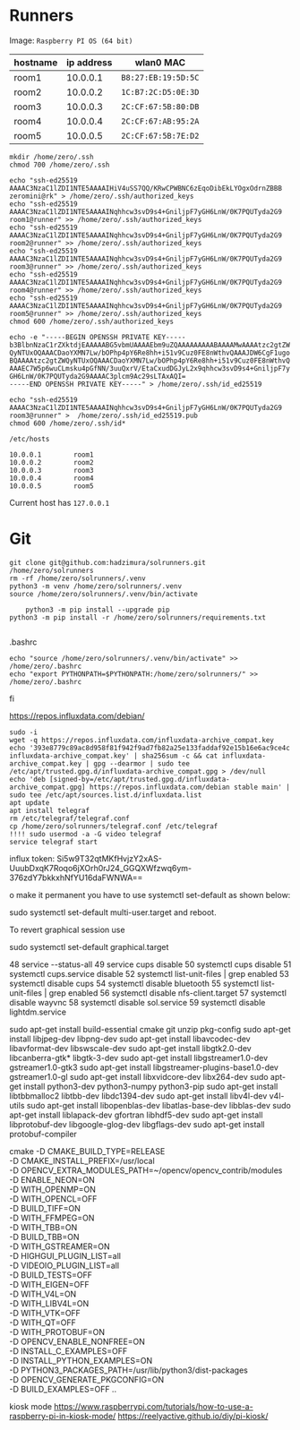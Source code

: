 # Runners

Image: `Raspberry PI OS (64 bit)`

| hostname | ip address | wlan0 MAC           |
|----------|------------|---------------------|
| room1    | 10.0.0.1   | `B8:27:EB:19:5D:5C` |
| room2    | 10.0.0.2   | `1C:B7:2C:D5:0E:3D` |
| room3    | 10.0.0.3   | `2C:CF:67:5B:80:DB` |
| room4    | 10.0.0.4   | `2C:CF:67:AB:95:2A` |
| room5    | 10.0.0.5   | `2C:CF:67:5B:7E:D2` |

``` shell
mkdir /home/zero/.ssh
chmod 700 /home/zero/.ssh

echo "ssh-ed25519 AAAAC3NzaC1lZDI1NTE5AAAAIHiV4uSS7QQ/KRwCPWBNC6zEqoDibEkLYOgxOdrnZBBB zeromini@rk" > /home/zero/.ssh/authorized_keys
echo "ssh-ed25519 AAAAC3NzaC1lZDI1NTE5AAAAINqhhcw3svD9s4+GniljpF7yGH6LnW/0K7PQUTyda2G9 room1@runner" >> /home/zero/.ssh/authorized_keys
echo "ssh-ed25519 AAAAC3NzaC1lZDI1NTE5AAAAINqhhcw3svD9s4+GniljpF7yGH6LnW/0K7PQUTyda2G9 room2@runner" >> /home/zero/.ssh/authorized_keys
echo "ssh-ed25519 AAAAC3NzaC1lZDI1NTE5AAAAINqhhcw3svD9s4+GniljpF7yGH6LnW/0K7PQUTyda2G9 room3@runner" >> /home/zero/.ssh/authorized_keys
echo "ssh-ed25519 AAAAC3NzaC1lZDI1NTE5AAAAINqhhcw3svD9s4+GniljpF7yGH6LnW/0K7PQUTyda2G9 room4@runner" >> /home/zero/.ssh/authorized_keys
echo "ssh-ed25519 AAAAC3NzaC1lZDI1NTE5AAAAINqhhcw3svD9s4+GniljpF7yGH6LnW/0K7PQUTyda2G9 room5@runner" >> /home/zero/.ssh/authorized_keys
chmod 600 /home/zero/.ssh/authorized_keys

echo -e "-----BEGIN OPENSSH PRIVATE KEY-----
b3BlbnNzaC1rZXktdjEAAAAABG5vbmUAAAAEbm9uZQAAAAAAAAABAAAAMwAAAAtzc2gtZW
QyNTUxOQAAACDaoYXMN7Lw/bOPhp4pY6Re8hh+i51v9Cuz0FE8nWthvQAAAJDW6CgF1ugo
BQAAAAtzc2gtZWQyNTUxOQAAACDaoYXMN7Lw/bOPhp4pY6Re8hh+i51v9Cuz0FE8nWthvQ
AAAEC7W5p6wuCLmsku4pGfNN/3uuQxrV/EtaCxudDGJyL2x9qhhcw3svD9s4+GniljpF7y
GH6LnW/0K7PQUTyda2G9AAAAC3plcm9Ac29sLTAxAQI=
-----END OPENSSH PRIVATE KEY-----" > /home/zero/.ssh/id_ed25519

echo "ssh-ed25519 AAAAC3NzaC1lZDI1NTE5AAAAINqhhcw3svD9s4+GniljpF7yGH6LnW/0K7PQUTyda2G9 room3@runner" >  /home/zero/.ssh/id_ed25519.pub
chmod 600 /home/zero/.ssh/id*
```

`/etc/hosts`

``` text
10.0.0.1        room1
10.0.0.2        room2
10.0.0.3        room3
10.0.0.4        room4
10.0.0.5        room5
```

Current host has `127.0.0.1`

# Git

``` text
git clone git@github.com:hadzimura/solrunners.git /home/zero/solrunners
rm -rf /home/zero/solrunners/.venv
python3 -m venv /home/zero/solrunners/.venv
source /home/zero/solrunners/.venv/bin/activate
    
    python3 -m pip install --upgrade pip
python3 -m pip install -r /home/zero/solrunners/requirements.txt


``` 

.bashrc

``` 
echo "source /home/zero/solrunners/.venv/bin/activate" >> /home/zero/.bashrc
echo "export PYTHONPATH=$PYTHONPATH:/home/zero/solrunners/" >> /home/zero/.bashrc
``` 

fi

https://repos.influxdata.com/debian/
``` 
sudo -i
wget -q https://repos.influxdata.com/influxdata-archive_compat.key
echo '393e8779c89ac8d958f81f942f9ad7fb82a25e133faddaf92e15b16e6ac9ce4c influxdata-archive_compat.key' | sha256sum -c && cat influxdata-archive_compat.key | gpg --dearmor | sudo tee /etc/apt/trusted.gpg.d/influxdata-archive_compat.gpg > /dev/null
echo 'deb [signed-by=/etc/apt/trusted.gpg.d/influxdata-archive_compat.gpg] https://repos.influxdata.com/debian stable main' | sudo tee /etc/apt/sources.list.d/influxdata.list
apt update
apt install telegraf
rm /etc/telegraf/telegraf.conf
cp /home/zero/solrunners/telegraf.conf /etc/telegraf
!!!! sudo usermod -a -G video telegraf
service telegraf start
``` 
influx token: Si5w9T32qtMKfHvjzY2xAS-UuubDxqK7Roqo6jXOrh0rJ24_GGQXWfzwq6ym-376zdY7bkkxhNfYU16daFWNWA==




o make it permanent you have to use  systemctl set-default as shown below:

sudo systemctl set-default multi-user.target
and reboot.

To revert graphical session use

sudo systemctl set-default graphical.target

   48  service --status-all
   49  service cups disable
   50  systemctl cups disable
   51  systemctl cups.service disable
   52  systemctl list-unit-files | grep enabled
   53  systemctl disable cups
   54  systemctl disable bluetooth
   55  systemctl list-unit-files | grep enabled
   56  systemctl disable nfs-client.target
   57  systemctl disable wayvnc
   58  systemctl disable sol.service
   59  systemctl disable lightdm.service
   

sudo apt-get install build-essential cmake git unzip pkg-config
sudo apt-get install libjpeg-dev libpng-dev
sudo apt-get install libavcodec-dev libavformat-dev libswscale-dev
sudo apt-get install libgtk2.0-dev libcanberra-gtk* libgtk-3-dev
sudo apt-get install libgstreamer1.0-dev gstreamer1.0-gtk3
sudo apt-get install libgstreamer-plugins-base1.0-dev gstreamer1.0-gl
sudo apt-get install libxvidcore-dev libx264-dev
sudo apt-get install python3-dev python3-numpy python3-pip
sudo apt-get install libtbbmalloc2 libtbb-dev libdc1394-dev
sudo apt-get install libv4l-dev v4l-utils
sudo apt-get install libopenblas-dev libatlas-base-dev libblas-dev
sudo apt-get install liblapack-dev gfortran libhdf5-dev
sudo apt-get install libprotobuf-dev libgoogle-glog-dev libgflags-dev
sudo apt-get install protobuf-compiler

cmake -D CMAKE_BUILD_TYPE=RELEASE \
-D CMAKE_INSTALL_PREFIX=/usr/local \
-D OPENCV_EXTRA_MODULES_PATH=~/opencv/opencv_contrib/modules \
-D ENABLE_NEON=ON \
-D WITH_OPENMP=ON \
-D WITH_OPENCL=OFF \
-D BUILD_TIFF=ON \
-D WITH_FFMPEG=ON \
-D WITH_TBB=ON \
-D BUILD_TBB=ON \
-D WITH_GSTREAMER=ON \
-D HIGHGUI_PLUGIN_LIST=all \
-D VIDEOIO_PLUGIN_LIST=all \
-D BUILD_TESTS=OFF \
-D WITH_EIGEN=OFF \
-D WITH_V4L=ON \
-D WITH_LIBV4L=ON \
-D WITH_VTK=OFF \
-D WITH_QT=OFF \
-D WITH_PROTOBUF=ON \
-D OPENCV_ENABLE_NONFREE=ON \
-D INSTALL_C_EXAMPLES=OFF \
-D INSTALL_PYTHON_EXAMPLES=ON \
-D PYTHON3_PACKAGES_PATH=/usr/lib/python3/dist-packages \
-D OPENCV_GENERATE_PKGCONFIG=ON \
-D BUILD_EXAMPLES=OFF ..

kiosk mode
https://www.raspberrypi.com/tutorials/how-to-use-a-raspberry-pi-in-kiosk-mode/
https://reelyactive.github.io/diy/pi-kiosk/  